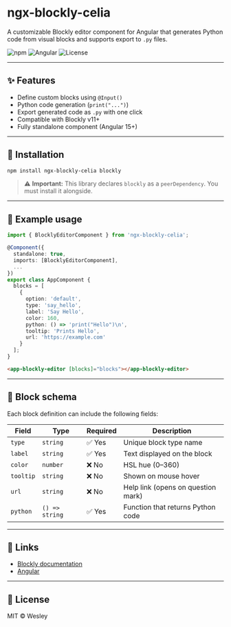 # ngx-blockly-celia

A customizable Blockly editor component for Angular that generates Python code from visual blocks and supports export to `.py` files.

![npm](https://img.shields.io/npm/v/ngx-blockly-celia)
![Angular](https://img.shields.io/badge/angular-standalone%20component-green)
![License](https://img.shields.io/npm/l/ngx-blockly-celia)

---

## ✨ Features

- Define custom blocks using `@Input()`
- Python code generation (`print("...")`)
- Export generated code as `.py` with one click
- Compatible with Blockly v11+
- Fully standalone component (Angular 15+)

---

## 🚀 Installation

```bash
npm install ngx-blockly-celia blockly
```

> ⚠️ **Important:** This library declares `blockly` as a `peerDependency`. You must install it alongside.

---

## 🧠 Example usage

```ts
import { BlocklyEditorComponent } from 'ngx-blockly-celia';

@Component({
  standalone: true,
  imports: [BlocklyEditorComponent],
  ...
})
export class AppComponent {
  blocks = [
    {
      option: 'default',
      type: 'say_hello',
      label: 'Say Hello',
      color: 160,
      python: () => 'print("Hello")\n',
      tooltip: 'Prints Hello',
      url: 'https://example.com'
    }
  ];
}
```

```html
<app-blockly-editor [blocks]="blocks"></app-blockly-editor>
```

---

## 🧱 Block schema

Each block definition can include the following fields:

| Field     | Type             | Required | Description                         |
|-----------|------------------|----------|-------------------------------------|
| `type`    | `string`         | ✅ Yes   | Unique block type name              |
| `label`   | `string`         | ✅ Yes   | Text displayed on the block         |
| `color`   | `number`         | ❌ No    | HSL hue (0–360)                     |
| `tooltip` | `string`         | ❌ No    | Shown on mouse hover                |
| `url`     | `string`         | ❌ No    | Help link (opens on question mark) |
| `python`  | `() => string`   | ✅ Yes   | Function that returns Python code   |

---

## 🔗 Links

- [Blockly documentation](https://developers.google.com/blockly)
- [Angular](https://angular.io/)

---

## 🪪 License

MIT © Wesley